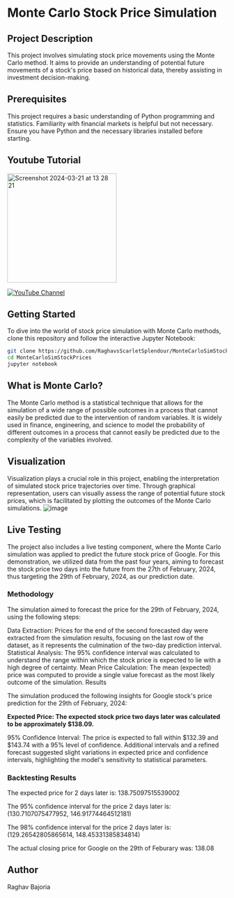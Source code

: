 # Monte Carlo Stock Price Simulation

## Project Description

This project involves simulating stock price movements using the Monte Carlo method. It aims to provide an understanding of potential future movements of a stock's price based on historical data, thereby assisting in investment decision-making.

## Prerequisites

This project requires a basic understanding of Python programming and statistics. Familiarity with financial markets is helpful but not necessary. Ensure you have Python and the necessary libraries installed before starting.

## Youtube Tutorial
<img width="251" alt="Screenshot 2024-03-21 at 13 28 21" src="https://github.com/RaghavsScarletSplendour/MonteCarloSimStockPrices/assets/72269666/f2cf2c45-ef13-4905-8ccd-ff89b65e5731">



[![YouTube Channel](https://img.shields.io/badge/YouTube-Subscribe-red?logo=youtube)](https://www.youtube.com/channel/yourchannelid)


## Getting Started

To dive into the world of stock price simulation with Monte Carlo methods, clone this repository and follow the interactive Jupyter Notebook:

```bash
git clone https://github.com/RaghavsScarletSplendour/MonteCarloSimStockPrices.git
cd MonteCarloSimStockPrices
jupyter notebook
```
## What is Monte Carlo?

The Monte Carlo method is a statistical technique that allows for the simulation of a wide range of possible outcomes in a process that cannot easily be predicted due to the intervention of random variables. It is widely used in finance, engineering, and science to model the probability of different outcomes in a process that cannot easily be predicted due to the complexity of the variables involved.

## Visualization

Visualization plays a crucial role in this project, enabling the interpretation of simulated stock price trajectories over time. Through graphical representation, users can visually assess the range of potential future stock prices, which is facilitated by plotting the outcomes of the Monte Carlo simulations.
![image](https://github.com/RaghavsScarletSplendour/MonteCarloSimStockPrices/assets/72269666/9cc287fc-872f-4ca8-bd4d-28be76dc1e10)


## Live Testing

The project also includes a live testing component, where the Monte Carlo simulation was applied to predict the future stock price of Google. For this demonstration, we utilized data from the past four years, aiming to forecast the stock price two days into the future from the 27th of February, 2024, thus targeting the 29th of February, 2024, as our prediction date.

### Methodology

The simulation aimed to forecast the price for the 29th of February, 2024, using the following steps:

Data Extraction: Prices for the end of the second forecasted day were extracted from the simulation results, focusing on the last row of the dataset, as it represents the culmination of the two-day prediction interval.
Statistical Analysis: The 95% confidence interval was calculated to understand the range within which the stock price is expected to lie with a high degree of certainty.
Mean Price Calculation: The mean (expected) price was computed to provide a single value forecast as the most likely outcome of the simulation.
Results

The simulation produced the following insights for Google stock's price prediction for the 29th of February, 2024:

**Expected Price: The expected stock price two days later was calculated to be approximately $138.09.**

95% Confidence Interval: The price is expected to fall within $132.39 and $143.74 with a 95% level of confidence.
Additional intervals and a refined forecast suggested slight variations in expected price and confidence intervals, highlighting the model's sensitivity to statistical parameters.

### Backtesting Results

The expected price for 2 days later is: 138.75097515539002

The 95% confidence interval for the price 2 days later is: (130.7107075477952, 146.91774464512181)

The 98% confidence interval for the price 2 days later is: (129.26542805865614, 148.45331385834814)

The actual closing price for Google on the 29th of Feburary was: 138.08

## Author

Raghav Bajoria
